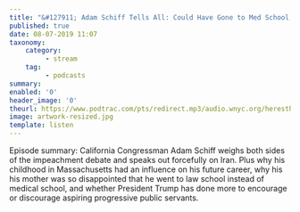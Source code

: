```yaml
---
title: "&#127911; Adam Schiff Tells All: Could Have Gone to Med School, Mom Livid"
published: true
date: 08-07-2019 11:07
taxonomy:
    category:
         - stream
    tag:
         - podcasts
summary:
enabled: '0'
header_image: '0'
theurl: https://www.podtrac.com/pts/redirect.mp3/audio.wnyc.org/heresthething/heresthething062519_schiffpod.mp3
image: artwork-resized.jpg
template: listen
---
```

 
Episode summary: California Congressman Adam Schiff weighs both sides of the impeachment debate and speaks out forcefully on Iran. Plus why his childhood in Massachusetts had an influence on his future career, why his his mother was so disappointed that he went to law school instead of medical school, and whether President Trump has done more to encourage or discourage aspiring progressive public servants.
